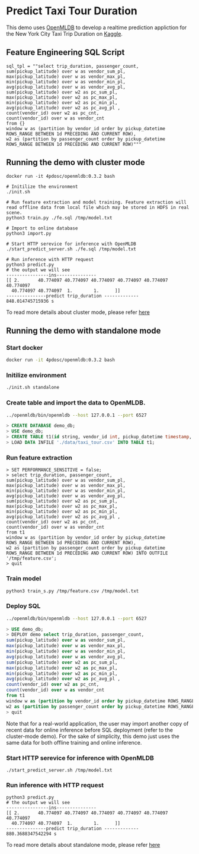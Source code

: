 #  Predict Taxi Tour Duration

This demo uses [OpenMLDB](https://github.com/4paradigm/OpenMLDB) to develop a realtime prediction appliction for the New York City Taxi Trip Duration on [Kaggle](https://www.kaggle.com/c/nyc-taxi-trip-duration/overview).

## Feature Engineering SQL Script

```
sql_tpl = ""select trip_duration, passenger_count,
sum(pickup_latitude) over w as vendor_sum_pl,
max(pickup_latitude) over w as vendor_max_pl,
min(pickup_latitude) over w as vendor_min_pl,
avg(pickup_latitude) over w as vendor_avg_pl,
sum(pickup_latitude) over w2 as pc_sum_pl,
max(pickup_latitude) over w2 as pc_max_pl,
min(pickup_latitude) over w2 as pc_min_pl,
avg(pickup_latitude) over w2 as pc_avg_pl ,
count(vendor_id) over w2 as pc_cnt,
count(vendor_id) over w as vendor_cnt
from {}
window w as (partition by vendor_id order by pickup_datetime ROWS_RANGE BETWEEN 1d PRECEDING AND CURRENT ROW),
w2 as (partition by passenger_count order by pickup_datetime ROWS_RANGE BETWEEN 1d PRECEDING AND CURRENT ROW)"""
```

## Running the demo with cluster mode

```
docker run -it 4pdosc/openmldb:0.3.2 bash

# Initilize the environment
./init.sh

# Run feature extraction and model training. Feature extraction will read offline data from local file which may be stored in HDFS in real scene.
python3 train.py ./fe.sql /tmp/model.txt

# Import to online database
python3 import.py

# Start HTTP serevice for inference with OpenMLDB
./start_predict_server.sh ./fe.sql /tmp/model.txt

# Run inference with HTTP request
python3 predict.py
# the output we will see
----------------ins---------------
[[ 2.       40.774097 40.774097 40.774097 40.774097 40.774097 40.774097
  40.774097 40.774097  1.        1.      ]]
---------------predict trip_duration -------------
848.014745715936 s
```
To read more details about cluster mode, please refer [here](https://github.com/4paradigm/OpenMLDB/blob/main/docs/en/cluster.md)

## Running the demo with standalone mode
### Start docker
```bash
docker run -it 4pdosc/openmldb:0.3.2 bash
```
### Initilize environment
```bash
./init.sh standalone
```
### Create table and import the data to OpenMLDB.
```bash
../openmldb/bin/openmldb --host 127.0.0.1 --port 6527
```
```sql
> CREATE DATABASE demo_db;
> USE demo_db;
> CREATE TABLE t1(id string, vendor_id int, pickup_datetime timestamp, dropoff_datetime timestamp, passenger_count int, pickup_longitude double, pickup_latitude double, dropoff_longitude double,dropoff_latitude double, store_and_fwd_flag string,trip_duration int, index(ts=pickup_datetime));
> LOAD DATA INFILE './data/taxi_tour.csv' INTO TABLE t1;
```
### Run feature extraction
```
> SET PERFORMANCE_SENSITIVE = false;
> select trip_duration, passenger_count,
sum(pickup_latitude) over w as vendor_sum_pl,
max(pickup_latitude) over w as vendor_max_pl,
min(pickup_latitude) over w as vendor_min_pl,
avg(pickup_latitude) over w as vendor_avg_pl,
sum(pickup_latitude) over w2 as pc_sum_pl,
max(pickup_latitude) over w2 as pc_max_pl,
min(pickup_latitude) over w2 as pc_min_pl,
avg(pickup_latitude) over w2 as pc_avg_pl ,
count(vendor_id) over w2 as pc_cnt,
count(vendor_id) over w as vendor_cnt
from t1
window w as (partition by vendor_id order by pickup_datetime ROWS_RANGE BETWEEN 1d PRECEDING AND CURRENT ROW),
w2 as (partition by passenger_count order by pickup_datetime ROWS_RANGE BETWEEN 1d PRECEDING AND CURRENT ROW) INTO OUTFILE '/tmp/feature.csv';
> quit
```
### Train model
```bash
python3 train_s.py /tmp/feature.csv /tmp/model.txt
```
### Deploy SQL
```bash
../openmldb/bin/openmldb --host 127.0.0.1 --port 6527
```
```sql
> USE demo_db;
> DEPLOY demo select trip_duration, passenger_count,
sum(pickup_latitude) over w as vendor_sum_pl,
max(pickup_latitude) over w as vendor_max_pl,
min(pickup_latitude) over w as vendor_min_pl,
avg(pickup_latitude) over w as vendor_avg_pl,
sum(pickup_latitude) over w2 as pc_sum_pl,
max(pickup_latitude) over w2 as pc_max_pl,
min(pickup_latitude) over w2 as pc_min_pl,
avg(pickup_latitude) over w2 as pc_avg_pl ,
count(vendor_id) over w2 as pc_cnt,
count(vendor_id) over w as vendor_cnt
from t1
window w as (partition by vendor_id order by pickup_datetime ROWS_RANGE BETWEEN 1d PRECEDING AND CURRENT ROW),
w2 as (partition by passenger_count order by pickup_datetime ROWS_RANGE BETWEEN 1d PRECEDING AND CURRENT ROW);
> quit
```
Note that for a real-world application, the user may import another copy of recent data for online inference before SQL deployment (refer to the cluster-mode demo). For the sake of simplicity, this demo just uses the same data for both offline training and online inference.

### Start HTTP serevice for inference with OpenMLDB
```
./start_predict_server.sh /tmp/model.txt
```

### Run inference with HTTP request
```
python3 predict.py
# the output we will see
----------------ins---------------
[[ 2.       40.774097 40.774097 40.774097 40.774097 40.774097 40.774097
  40.774097 40.774097  1.        1.      ]]
---------------predict trip_duration -------------
880.3688347542294 s
```

To read more details about standalone mode, please refer [here](https://github.com/4paradigm/OpenMLDB/blob/main/docs/en/standalone.md)
